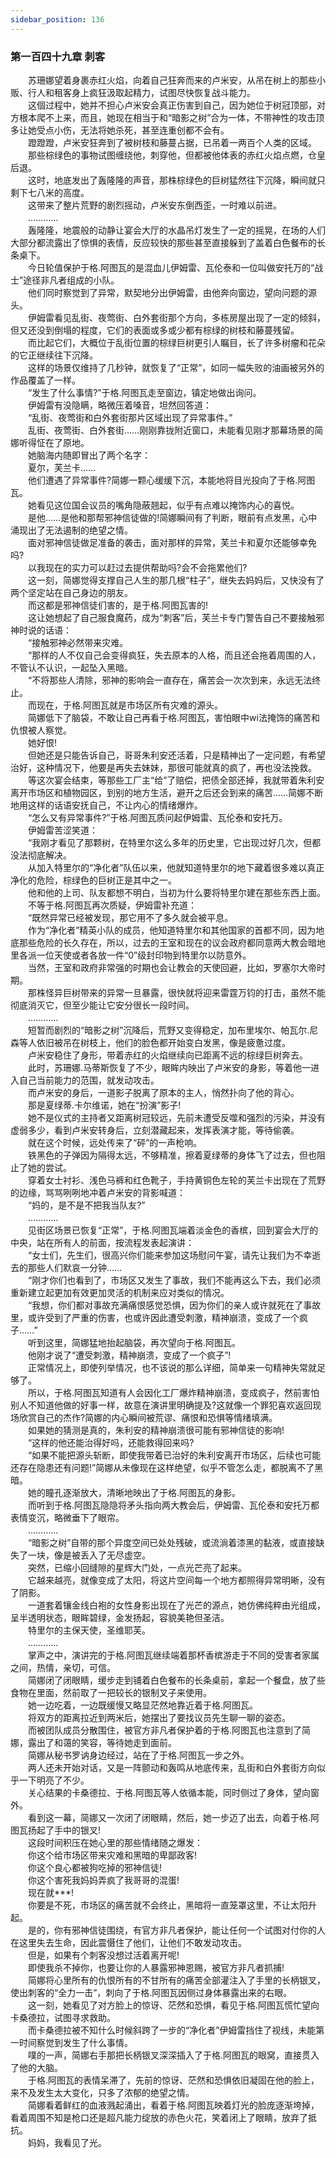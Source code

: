```yaml
---
sidebar_position: 136
---
```

### 第一百四十九章 刺客  


　　苏珊娜望着身裹赤红火焰，向着自己狂奔而来的卢米安，从吊在树上的那些小贩、行人和租客身上疯狂汲取起精力，试图尽快恢复战斗能力。  
　　这個过程中，她并不担心卢米安会真正伤害到自己，因为她位于树冠顶部，对方根本爬不上来，而且，她现在相当于和“暗影之树”合为一体，不带神性的攻击顶多让她受点小伤，无法将她杀死，甚至连重创都不会有。  
　　蹬蹬蹬，卢米安狂奔到了被树枝和藤蔓占据，已吊着一两百个人类的区域。  
　　那些棕绿色的事物试图缠绕他，刺穿他，但都被他体表的赤红火焰点燃，仓皇后退。  
　　这时，地底发出了轰隆隆的声音，那株棕绿色的巨树猛然往下沉降，瞬间就只剩下七八米的高度。  
　　这带来了整片荒野的剧烈摇动，卢米安东倒西歪，一时难以前进。  
　　…………  
　　轰隆隆，地震般的动静让宴会大厅的水晶吊灯发生了一定的摇晃，在场的人们大部分都流露出了惊惧的表情，反应较快的那些甚至直接躲到了盖着白色餐布的长条桌下。  
　　今日轮值保护于格.阿图瓦的是混血儿伊姆雷、瓦伦泰和一位叫做安托万的“战士”途径非凡者组成的小队。  
　　他们同时察觉到了异常，默契地分出伊姆雷，由他奔向窗边，望向问题的源头。  
　　伊姆雷看见乱街、夜莺街、白外套街那个方向，多栋房屋出现了一定的倾斜，但又还没到倒塌的程度，它们的表面或多或少都有棕绿的树枝和藤蔓残留。  
　　而比起它们，大概位于乱街位置的棕绿巨树更引人瞩目，长了许多树瘤和花朵的它正继续往下沉降。  
　　这样的场景仅维持了几秒钟，就恢复了“正常”，如同一幅失败的油画被另外的作品覆盖了一样。  
　　“发生了什么事情?”于格.阿图瓦走至窗边，镇定地做出询问。  
　　伊姆雷有没隐瞒，略微压着嗓音，坦然回答道：  
　　“乱街、夜莺街和白外套街那片区域出现了异常事件。”  
　　乱街、夜莺街、白外套街……刚刚靠拢附近窗口，未能看见刚才那幕场景的简娜听得怔在了原地。  
　　她脑海内随即冒出了两个名字：  
　　夏尔，芙兰卡……  
　　他们遭遇了异常事件?简娜一颗心缓缓下沉，本能地将目光投向了于格.阿图瓦。  
　　她看见这位国会议员的嘴角隐蔽翘起，似乎有点难以掩饰内心的喜悦。  
　　是他……是他和那帮邪神信徒做的!简娜瞬间有了判断，眼前有点发黑，心中涌现出了无法遏制的绝望之情。  
　　面对邪神信徒做足准备的袭击，面对那样的异常，芙兰卡和夏尔还能够幸免吗?  
　　以我现在的实力可以赶过去提供帮助吗?会不会拖累他们?  
　　这一刻，简娜觉得支撑自己人生的那几根“柱子”，继失去妈妈后，又快没有了两个坚定站在自己身边的朋友。  
　　而这都是邪神信徒们害的，是于格.阿图瓦害的!  
　　这让她想起了自己服食魔药，成为“刺客”后，芙兰卡专门警告自己不要接触邪神时说的话语：  
　　“接触邪神必然带来灾难。  
　　“那样的人不仅自己会变得疯狂，失去原本的人格，而且还会拖着周围的人，不管认不认识，一起坠入黑暗。  
　　“不将那些人清除，邪神的影响会一直存在，痛苦会一次次到来，永远无法终止。  
　　而现在，于格.阿图瓦就是市场区所有灾难的源头。  
　　简娜低下了脑袋，不敢让自己再看于格.阿图瓦，害怕眼中wi法掩饰的痛苦和仇恨被人察觉。  
　　她好恨!  
　　但她还是只能告诉自己，哥哥朱利安还活着，只是精神出了一定问题，有希望治好，这种情况下，他要是再失去妹妹，那很可能就真的疯了，再也没法挽救。  
　　等这次宴会结束，等那些工厂主“给”了赔偿，把债全部还掉，我就带着朱利安离开市场区和植物园区，到别的地方生活，避开之后还会到来的痛苦……简娜不断地用这样的话语安抚自己，不让内心的情绪爆炸。  
　　“怎么又有异常事件?”于格.阿图瓦质问起伊姆雷、瓦伦泰和安托万。  
　　伊姆雷苦涩笑道：  
　　“我刚才看见了那颗树，在特里尔这么多年的历史里，它出现过好几次，但都没法彻底解决。  
　　从加入特里尔的“净化者”队伍以来，他就知道特里尔的地下藏着很多难以真正净化的危险，棕绿色的巨树正是其中之一。  
　　他和他的上司、队友都想不明白，当初为什么要将特里尔建在那些东西上面。  
　　不等于格.阿图瓦再次质疑，伊姆雷补充道：  
　　“既然异常已经被发现，那它用不了多久就会被平息。  
　　作为“净化者”精英小队的成员，他知道特里尔和其他国家的首都不同，因为地底那些危险的长久存在，所以，过去的王室和现在的议会政府都同意两大教会暗地里各派一位天使或者各放一件“0”级封印物到特里尔以防意外。  
　　当然，王室和政府非常强的时期也会让教会的天使回避，比如，罗塞尔大帝时期。  
　　那株怪异巨树带来的异常一旦暴露，很快就将迎来雷霆万钧的打击，虽然不能彻底消灭它，但至少能让它安分很长一段时间。  
　　…………  
　　短暂而剧烈的“暗影之树”沉降后，荒野又变得稳定，加布里埃尔、帕瓦尔.尼森等人依旧被吊在树枝上，他们的脸色都开始变白发黑，像是疲惫过度。  
　　卢米安稳住了身形，带着赤红的火焰继续向已距离不远的棕绿巨树奔去。  
　　此时，苏珊娜.马蒂斯恢复了不少，眼眸内映出了卢米安的身影，等着他一进入自己当前能力的范围，就发动攻击。  
　　而卢米安的身后，一道影子脱离了原本的主人，悄然扑向了他的背心。  
　　那是夏绿蒂.卡尔维诺，她在“扮演”影子!  
　　她不是仪式的主持者又距离树冠较远，先前未遭受反噬和强烈的污染，并没有虚弱多少，看到卢米安转身后，立刻潜藏起来，发挥表演才能，等待偷袭。  
　　就在这个时候，远处传来了“砰”的一声枪响。  
　　铁黑色的子弹因为隔得太远，不够精准，擦着夏绿蒂的身体飞了过去，但也阻止了她的尝试。  
　　穿着女士衬衫、浅色马裤和红色靴子，手持黄铜色左轮的芙兰卡出现在了荒野的边缘，骂骂咧咧地冲着卢米安的背影喊道：  
　　“妈的，是不是不把我当队友?”  
　　…………  
　　见街区场景已恢复“正常”，于格.阿图瓦端着淡金色的香槟，回到宴会大厅的中央，站在所有人的前面，按流程发表起演讲：  
　　“女士们，先生们，很高兴你们能来参加这场慰问午宴，请先让我们为不幸逝去的那些人们默哀一分钟……  
　　“刚才你们也看到了，市场区又发生了事故，我们不能再这么下去，我们必须重新建立起更加有效更加灵活的机制来应对类似的情况。  
　　“我想，你们都对事故充满痛恨感觉恐惧，因为你们的亲人或许就死在了事故里，或许受到了严重的伤害，也或许因此遭受刺激，精神崩溃，变成了一个疯子……”  
　　听到这里，简娜猛地抬起脑袋，再次望向于格.阿图瓦。  
　　他刚才说了“遭受刺激，精神崩溃，变成了一个疯子”!  
　　正常情况上，即使列举情况，也不该说的那么详细，简单来一句精神失常就足够了。  
　　所以，于格.阿图瓦知道有人会因化工厂爆炸精神崩溃，变成疯子，然前害怕别人不知道他做的好事一样，故意在演讲里明确提及?这就像一个罪犯喜欢返回现场欣赏自己的杰作?简娜的内心瞬间被荒谬、痛恨和恐惧等情绪填满。  
　　如果她的猜测是真的，朱利安的精神崩溃很可能有邪神信徒的影响!  
　　“这样的他还能治得好吗，还能救得回来吗?  
　　“如果不能把源头斩断，即使我带着已治好的朱利安离开市场区，后续也可能还存在隐患还有问题!”简娜从未像现在这样绝望，似乎不管怎么走，都脱离不了黑暗。  
　　她的瞳孔逐渐放大，清晰地映出了于格.阿图瓦的身影。  
　　而听到于格.阿图瓦隐隐将矛头指向两大教会后，伊姆雷、瓦伦泰和安托万都表情变沉，略微垂下了眼帘。  
　　…………  
　　“暗影之树”自带的那个异度空间已处处残破，或流淌着漆黑的黏液，或直接缺失了一块，像是被丢入了无尽虚空。  
　　突然，已缩小回缝隙的星辉大门处，一点光芒亮了起来。  
　　它越来越亮，就像变成了太阳，将这片空间每一个地方都照得异常明晰，没有了阴影。  
　　一道套着镶金线白袍的女性身影出现在了光芒的源点，她仿佛纯粹由光组成，呈半透明状态，眼眸碧绿，金发扬起，容貌美艳但圣洁。  
　　特里尔的主保天使，圣维耶芙。  
　　…………  
　　掌声之中，演讲完的于格.阿图瓦继续端着那杯香槟游走于不同的受害者家属之间，热情，亲切，可信。  
　　简娜闭了闭眼睛，缓步走到铺着白色餐布的长条桌前，拿起一个餐盘，放了些食物在里面，然前取了一把较长的银制叉子来使用。  
　　她一边吃着，一边既缓慢又略显茫然地靠近着于格.阿图瓦。  
　　将双方的距离拉近到两米后，她摆出了要找议员先生聊一聊的姿态。  
　　而被团队成员分散围住，被官方非凡者保护着的于格.阿图瓦也注意到了简娜，露出了和蔼的笑容，等待她走到面前。  
　　简娜从秘书罗讷身边经过，站在了于格.阿图瓦一步之外。  
　　两人还未开始对话，又是一阵颤动和轰鸣从地底传来，乱街和白外套街方向似乎一下明亮了不少。  
　　关心结果的卡桑德拉、于格.阿图瓦等人依循本能，同时侧过了身体，望向窗外。  
　　看到这一幕，简娜又一次闭了闭眼睛，然后，她一步迈了出去，向着于格.阿图瓦扬起了手中的银叉!  
　　这段时间积压在她心里的那些情绪随之爆发：  
　　你这个给市场区带来灾难和黑暗的卑鄙政客!  
　　你这个良心都被狗吃掉的邪神信徒!  
　　你这个害死我妈妈弄疯了我哥哥的混蛋!  
　　现在就***!  
　　你要是不死，市场区的痛苦就不会终止，黑暗将一直笼罩这里，不让太阳升起。  
　　是的，你有邪神信徒围绕，有官方非凡者保护，能让任何一个试图对付你的人在这里失去生命，因此震慑住了他们，让他们不敢发动攻击。  
　　但是，如果有个刺客没想过活着离开呢!  
　　即使我杀不掉你，也要让你的人暴露邪神恩赐，被官方非凡者抓捕!  
　　简娜将心里所有的仇恨所有的不甘所有的痛苦全部灌注入了手里的长柄银叉，使出刺客的“全力一击”，刺向了于格.阿图瓦因侧过身体暴露出来的右眼。  
　　这一刻，她看见了对方脸上的惊讶、茫然和恐惧，看见于格.阿图瓦慌忙望向卡桑德拉，试图寻求救助。  
　　而卡桑德拉被不知什么时候斜跨了一步的“净化者”伊姆雷挡住了视线，未能第一时间察觉到发生了什么事情。  
　　噗的一声，简娜右手那把长柄银叉深深插入了于格.阿图瓦的眼窝，直接贯入了他的大脑。  
　　于格.阿图瓦的表情呆滞了，先前的惊讶、茫然和恐惧依旧凝固在他的脸上，来不及发生太大变化，只多了浓郁的绝望之情。  
　　简娜看着鲜红的血液溅起涌出，看着于格.阿图瓦映着灯光的脸庞逐渐垮掉，看着周围不知是枪口还是超凡能力绽放的赤色火花，笑着闭上了眼睛，放弃了抵抗。  
　　妈妈，我看见了光。  
